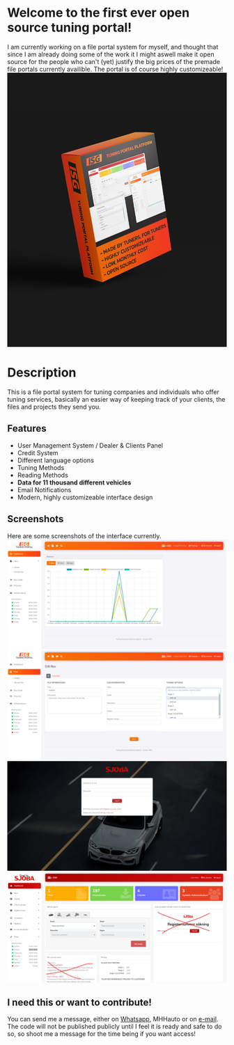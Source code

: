 # Welcome to the first ever open source tuning portal!

I am currently working on a file portal system for myself, and thought that since I am already doing some of the work it I might aswell make it open source for the people who can't (yet) justify the big prices of the premade file portals currently availible. The portal is of course highly customizeable!
![](mockup.png)


# Description

This is a file portal system for tuning companies and individuals who offer tuning services, basically an easier way of keeping track of your clients, the files and projects they send you. 

## Features

 - User Management System / Dealer & Clients Panel
 - Credit System
 - Different language options
 - Tuning Methods
- Reading Methods
- **Data for 11 thousand different vehicles**
- Email Notifications
- Modern, highly customizeable interface design

## Screenshots

Here are some screenshots of the interface currently.
![](1.png)
![](2.png)
![](3.png)
![](4.png)


## I need this or want to contribute!

You can send me a message, either on [Whatsapp](https://wa.me/358415767696), MHHauto or on [e-mail](mailto:isak@sjoba.fi). The code will not be published publicly until I feel it is ready and safe to do so, so shoot me a message for the time being if you want access!

